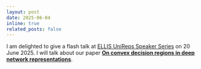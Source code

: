 ```yaml
---
layout: post
date: 2025-06-04
inline: true
related_posts: false
---
```


I am delighted to give a flash talk at [ELLIS UniReps Speaker Series](https://unireps.org/speaker-series/) on 20 June 2025. I will talk about our paper [**On convex decision regions in deep network representations**](https://arxiv.org/abs/2305.17154).
